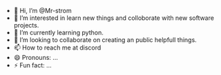 - 👋 Hi, I’m @Mr-strom
- 👀 I’m interested in learn new things and colloborate with new software projects.
- 🌱 I’m currently learning python.
- 💞️ I’m looking to collaborate on creating an public helpfull things.
- 📫 How to reach me at discord
- 😄 Pronouns: ...
- ⚡ Fun fact: ...

<!---
Mr-strom/Mr-strom is a ✨ special ✨ repository because its `README.md` (this file) appears on your GitHub profile.
You can click the Preview link to take a look at your changes.
--->
